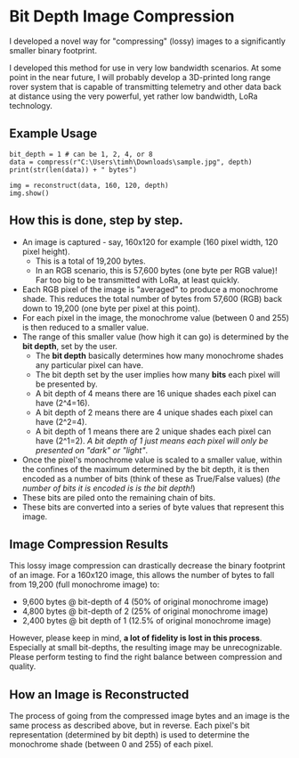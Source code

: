 # Bit Depth Image Compression
I developed a novel way for "compressing" (lossy) images to a significantly smaller binary footprint.

I developed this method for use in very low bandwidth scenarios. At some point in the near future, I will probably develop a 3D-printed long range rover system that is capable of transmitting telemetry and other data back at distance using the very powerful, yet rather low bandwidth, LoRa technology.

## Example Usage
```
bit_depth = 1 # can be 1, 2, 4, or 8
data = compress(r"C:\Users\timh\Downloads\sample.jpg", depth)
print(str(len(data)) + " bytes")

img = reconstruct(data, 160, 120, depth)
img.show()
```

## How this is done, step by step.
-  An image is captured - say, 160x120 for example (160 pixel width, 120 pixel height).
    - This is a total of 19,200 bytes.
    - In an RGB scenario, this is 57,600 bytes (one byte per RGB value)! Far too big to be transmitted with LoRa, at least quickly.
- Each RGB pixel of the image is "averaged" to produce a monochrome shade. This reduces the total number of bytes from 57,600 (RGB) back down to 19,200 (one byte per pixel at this point).
- For each pixel in the image, the monochrome value (between 0 and 255) is then reduced to a smaller value. 
- The range of this smaller value (how high it can go) is determined by the **bit depth**, set by the user.
    - The **bit depth** basically determines how many monochrome shades any particular pixel can have.
    - The bit depth set by the user implies how many **bits** each pixel will be presented by.
    - A bit depth of 4 means there are 16 unique shades each pixel can have (2^4=16).
    - A bit depth of 2 means there are 4 unique shades each pixel can have (2^2=4).
    - A bit depth of 1 means there are 2 unique shades each pixel can have (2^1=2). *A bit depth of 1 just means each pixel will only be presented on "dark" or "light"*.
- Once the pixel's monochrome value is scaled to a smaller value, within the confines of the maximum determined by the bit depth, it is then encoded as a number of bits (think of these as True/False values) (*the number of bits it is encoded is is the bit depth!*)
- These bits are piled onto the remaining chain of bits. 
- These bits are converted into a series of byte values that represent this image.

## Image Compression Results
This lossy image compression can drastically decrease the binary footprint of an image. For a 160x120 image, this allows the number of bytes to fall from 19,200 (full monochrome image) to:
- 9,600 bytes @ bit-depth of 4 (50% of original monochrome image)
- 4,800 bytes @ bit-depth of 2 (25% of original monochrome image)
- 2,400 bytes @ bit depth of 1 (12.5% of original monochrome image)

However, please keep in mind, **a lot of fidelity is lost in this process**. Especially at small bit-depths, the resulting image may be unrecognizable. Please perform testing to find the right balance between compression and quality.

## How an Image is Reconstructed
The process of going from the compressed image bytes and an image is the same process as described above, but in reverse. Each pixel's bit representation (determined by bit depth) is used to determine the monochrome shade (between 0 and 255) of each pixel. 